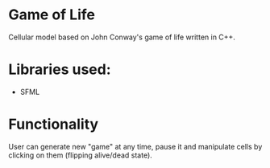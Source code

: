 # Game of Life
Cellular model based on John Conway's game of life written in C++.

# Libraries used:
- SFML

# Functionality
User can generate new "game" at any time, pause it and manipulate cells by clicking on them (flipping alive/dead state). 
